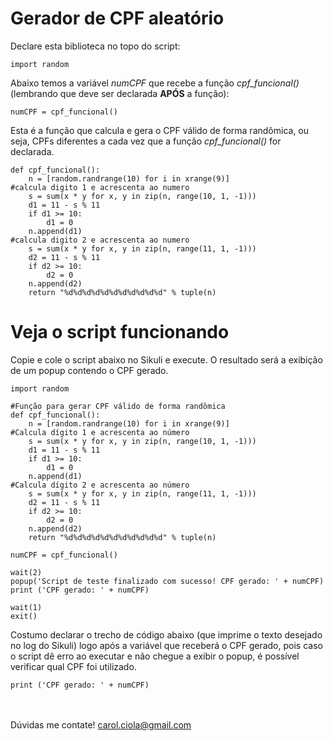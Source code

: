 # Gerador de CPF aleatório

Declare esta biblioteca no topo do script:
```
import random
```
Abaixo temos a variável <i>numCPF</i> que recebe a função <i>cpf_funcional()</i> (lembrando que deve ser declarada <b>APÓS</b> a função):
```
numCPF = cpf_funcional()
```
Esta é a função que calcula e gera o CPF válido de forma randômica, ou seja, CPFs diferentes a cada vez que a função <i>cpf_funcional()</i> for declarada.
```
def cpf_funcional():                                                                                             
    n = [random.randrange(10) for i in xrange(9)]                                                                                            
#calcula digito 1 e acrescenta ao numero
    s = sum(x * y for x, y in zip(n, range(10, 1, -1)))
    d1 = 11 - s % 11
    if d1 >= 10:
        d1 = 0
    n.append(d1)                                                                                                
#calcula digito 2 e acrescenta ao numero
    s = sum(x * y for x, y in zip(n, range(11, 1, -1)))
    d2 = 11 - s % 11
    if d2 >= 10:
        d2 = 0
    n.append(d2)                                                                                         
    return "%d%d%d%d%d%d%d%d%d%d%d" % tuple(n)
```

# Veja o script funcionando

Copie e cole o script abaixo no Sikuli e execute. O resultado será a exibição de um popup contendo o CPF gerado.
```
import random

#Função para gerar CPF válido de forma randômica
def cpf_funcional():                                                                                             
    n = [random.randrange(10) for i in xrange(9)]                                                                                            
#Calcula dígito 1 e acrescenta ao número
    s = sum(x * y for x, y in zip(n, range(10, 1, -1)))
    d1 = 11 - s % 11
    if d1 >= 10:
        d1 = 0
    n.append(d1)                                                                                                
#Calcula dígito 2 e acrescenta ao número
    s = sum(x * y for x, y in zip(n, range(11, 1, -1)))
    d2 = 11 - s % 11
    if d2 >= 10:
        d2 = 0
    n.append(d2)                                                                                         
    return "%d%d%d%d%d%d%d%d%d%d%d" % tuple(n)

numCPF = cpf_funcional()

wait(2)
popup('Script de teste finalizado com sucesso! CPF gerado: ' + numCPF)
print ('CPF gerado: ' + numCPF)

wait(1)
exit()
```
Costumo declarar o trecho de código abaixo (que imprime o texto desejado no log do Sikuli) logo após a variável que receberá o CPF gerado, pois caso o script dê erro ao executar e não chegue a exibir o popup, é possível verificar qual CPF foi utilizado.

```
print ('CPF gerado: ' + numCPF)
```
<br></br>
Dúvidas me contate! carol.ciola@gmail.com
